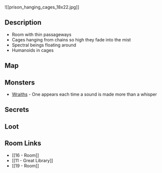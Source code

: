
![[prison_hanging_cages_18x22.jpg]]
## Description

* Room with thin passageways
* Cages hanging from chains so high they fade into the mist
* Spectral beings floating around
* Humanoids in cages

## Map

## Monsters

 * [Wraiths](https://www.dndbeyond.com/monsters/4486049-wraith-mcdm) - One appears each time a sound is made more than a whisper

## Secrets

## Loot

## Room Links

*  [[16 - Room]]
*  [[11 - Great Library]]
*  [[19 - Room]]